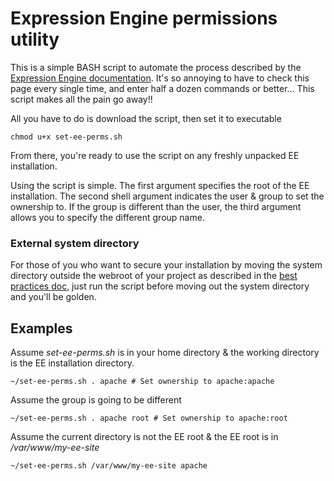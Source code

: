 Expression Engine permissions utility
=====================================

This is a simple BASH script to automate the process described by the
[Expression Engine documentation](http://ellislab.com/expressionengine/user-guide/installation/installation.html).  It's so annoying to have to check this page every single time, and enter half a dozen commands or better...
This script makes all the pain go away!!

All you have to do is download the script, then set it to executable

`chmod u+x set-ee-perms.sh`

From there, you're ready to use the script on any freshly unpacked EE installation.

Using the script is simple.  The first argument specifies the root of the EE installation.
The second shell argument indicates the user & group to set the ownership to.
If the group is different than the user, the third argument allows you to specify the different group name.

### External system directory

For those of you who want to secure your installation by moving the system directory outside the webroot of your project as described in the [best practices doc](http://ellislab.com/expressionengine/user-guide/installation/best_practices.html),
just run the script before moving out the system directory and you'll be golden.

Examples
--------

Assume _set-ee-perms.sh_ is in your home directory & the working directory is the EE installation directory.

`~/set-ee-perms.sh . apache # Set ownership to apache:apache`

Assume the group is going to be different

`~/set-ee-perms.sh . apache root # Set ownership to apache:root`

Assume the current directory is not the EE root & the EE root is in _/var/www/my-ee-site_

`~/set-ee-perms.sh /var/www/my-ee-site apache`
